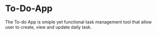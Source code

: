 # To-Do-App
The To-do App is smiple yet functional task management tool that allow user to create, view and update daily task.
